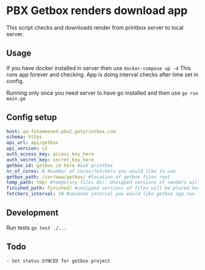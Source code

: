 # PBX Getbox renders download app

This script checks and downloads render from printbox server to local server.

## Usage

If you have docker installed in server then use ```docker-compose up -d```
This runs app forever and checking. App is doing interval checks after time set in config.

Running only once you need server to have go installed and then use ```go run main.go```

## Config setup

```yml
host: qa-fotomeened-pbx2.getprintbox.com
schema: https
api_url: api/getbox
api_version: v2
auth_access_key: access_key_here
auth_secret_key: secret_key_here
getbox_id: getbox id here #ask printbox
nr_of_cores: 8 #number of cores/fetchers you would like to use
getbox_path: /var/www/getbox/ #location of getbox files root
temp_path: tmp/ #temporary files dir. Unzipped versions of renders will be downloaded here
finished_path: finished/ #unzipped versions of files will be placed here
fetchers_interval: 10 #seconds interval you would like getbox app run fetchers
```

## Development

Run tests ```go test ./...```

## Todo

    - Set status SYNCED for getbox project